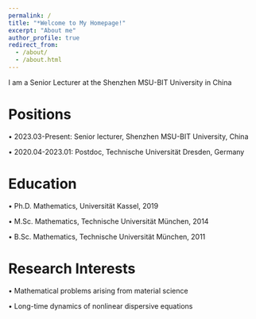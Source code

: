 ```yaml
---
permalink: /
title: "*Welcome to My Homepage!"
excerpt: "About me"
author_profile: true
redirect_from: 
  - /about/
  - /about.html
---
```


I am a Senior Lecturer at the Shenzhen MSU-BIT University in China

Positions
======

$\bullet$ 2023.03-Present: Senior lecturer, Shenzhen MSU-BIT University, China

$\bullet$ 2020.04-2023.01: Postdoc, Technische Universität Dresden, Germany


Education
======
$\bullet$ Ph.D. Mathematics, Universität Kassel, 2019

$\bullet$ M.Sc. Mathematics, Technische Universität München, 2014

$\bullet$ B.Sc. Mathematics, Technische Universität München, 2011

Research Interests
======
$\bullet$ Mathematical problems arising from material science 

$\bullet$ Long-time dynamics of nonlinear dispersive equations


